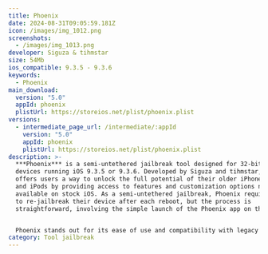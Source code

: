 ```yaml
---
title: Phoenix
date: 2024-08-31T09:05:59.181Z
icon: /images/img_1012.png
screenshots:
  - /images/img_1013.png
developer: Siguza & tihmstar
size: 54Mb
ios_compatible: 9.3.5 - 9.3.6
keywords:
  - Phoenix
main_download:
  version: "5.0"
  appId: phoenix
  plistUrl: https://storeios.net/plist/phoenix.plist
versions:
  - intermediate_page_url: /intermediate/:appId
    version: "5.0"
    appId: phoenix
    plistUrl: https://storeios.net/plist/phoenix.plist
description: >-
  ***Phoenix*** is a semi-untethered jailbreak tool designed for 32-bit iOS
  devices running iOS 9.3.5 or 9.3.6. Developed by Siguza and tihmstar, Phoenix
  offers users a way to unlock the full potential of their older iPhones, iPads,
  and iPods by providing access to features and customization options not
  available on stock iOS. As a semi-untethered jailbreak, Phoenix requires users
  to re-jailbreak their device after each reboot, but the process is
  straightforward, involving the simple launch of the Phoenix app on the device.


  Phoenix stands out for its ease of use and compatibility with legacy devices that have been largely forgotten by the mainstream iOS community. It opens up possibilities for installing tweaks, themes, and apps that were otherwise inaccessible, breathing new life into older hardware. The tool’s reliance on known exploits makes it reliable yet safe for those looking to extend the functionality of their devices. Although iOS 9.3.5 and 9.3.6 are now considered outdated, Phoenix provides a valuable solution for users who wish to continue using their older devices with enhanced capabilities.
category: Tool jailbreak
---
```

